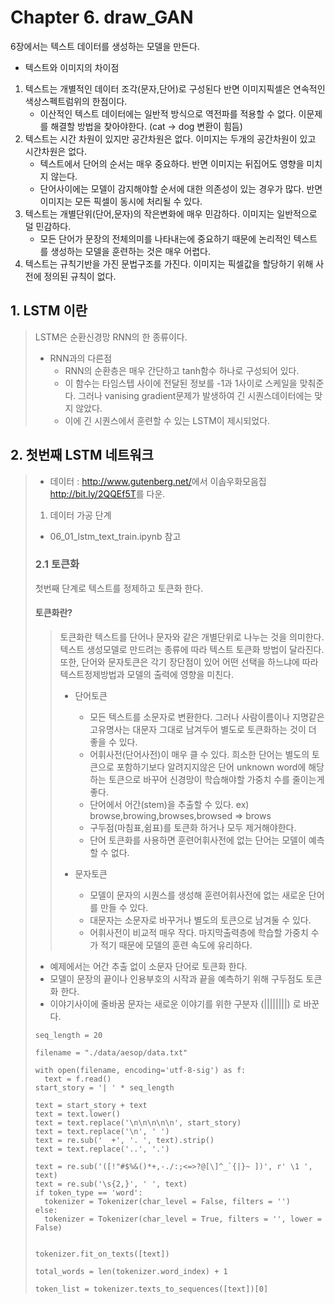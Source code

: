 # Chapter 6. draw_GAN
6장에서는 텍스트 데이터를 생성하는 모델을 만든다.
- 텍스트와 이미지의 차이점
1. 텍스트는 개별적인 데이터 조각(문자,단어)로 구성된다 반면 이미지픽셀은 연속적인 색상스펙트럼위의 한점이다.
    - 이산적인 텍스트 데이터에는 일반적 방식으로 역전파를 적용할 수 없다. 이문제를 해결할 방법을 찾아야한다. (cat -> dog 변환이 힘듬)
2. 텍스트는 시간 차원이 있지만 공간차원은 없다. 이미지는 두개의 공간차원이 있고 시간차원은 없다.
    - 텍스트에서 단어의 순서는 매우 중요하다. 반면 이미지는 뒤집어도 영향을 미치지 않는다. 
    - 단어사이에는 모델이 감지해야할 순서에 대한 의존성이 있는 경우가 많다. 반면 이미지는 모든 픽셀이 동시에 처리될 수 있다.
3. 텍스트는 개별단위(단어,문자)의 작은변화에 매우 민감하다. 이미지는 일반적으로 덜 민감하다.
    - 모든 단어가 문장의 전체의미를 나타내는에 중요하기 때문에 논리적인 텍스트를 생성하는 모델을 훈련하는 것은 매우 어렵다.
4. 텍스트는 규칙기반을 가진 문법구조를 가진다. 이미지는 픽셀값을 할당하기 위해 사전에 정의된 규칙이 없다.

## 1. LSTM 이란
 > LSTM은 순환신경망 RNN의 한 종류이다.
 > - RNN과의 다른점
 >      - RNN의 순환층은 매우 간단하고 tanh함수 하나로 구성되어 있다.
 >      - 이 함수는 타임스텝 사이에 전달된 정보를 -1과 1사이로 스케일을 맞춰준다. 그러나 vanising gradient문제가 발생하여 긴 시퀀스데이터에는 맞지 않았다.
 >      - 이에 긴 시퀀스에서 훈련할 수 있는 LSTM이 제시되었다.
 
## 2. 첫번째 LSTM 네트워크
 > - 데이터 : <http://www.gutenberg.net/>에서 이솝우화모음집 <http://bit.ly/2QQEf5T>를 다운.
 > 1. 데이터 가공 단계
 > - 06_01_lstm_text_train.ipynb 참고
 > ### 2.1 토큰화
 > 첫번째 단계로 텍스트를 정제하고 토큰화 한다.
 > #### 토큰화란?
 > > 토큰화란 텍스트를 단어나 문자와 같은 개별단위로 나누는 것을 의미한다. 텍스트 생성모델로 만드려는 종류에 따라 텍스트 토큰화 방법이 달라진다. 또한, 단어와 문자토큰은 각기 장단점이 있어 어떤 선택을 하느냐에 따라 텍스트정제방법과 모델의 출력에 영향을 미친다.
 > > - 단어토큰
 > >    - 모든 텍스트를 소문자로 변환한다. 그러나 사람이름이나 지명같은 고유명사는 대문자 그대로 남겨두어 별도로 토큰화하는 것이 더 좋을 수 있다.
 > >    - 어휘사전(단어사전)이 매우 클 수 있다. 희소한 단어는 별도의 토큰으로 포함하기보다 알려지지않은 단어 unknown word에 해당하는 토큰으로 바꾸어 신경망이 학습해야할 가중치 수를 줄이는게 좋다.
 > >    - 단어에서 어간(stem)을 추출할 수 있다. ex) browse,browing,browses,browsed => brows
 > >    - 구두점(마침표,쉼표)를 토큰화 하거나 모두 제거해야한다.
 > >    - 단어 토큰화를 사용하면 훈련어휘사전에 없는 단어는 모델이 예측할 수 없다.
 > >
 > > - 문자토큰
 > >    - 모델이 문자의 시퀀스를 생성해 훈련어휘사전에 없는 새로운 단어를 만들 수 있다.
 > >    - 대문자는 소문자로 바꾸거나 별도의 토큰으로 남겨둘 수 있다.
 > >    - 어휘사전이 비교적 매우 작다. 마지막출력층에 학습할 가중치 수가 적기 때문에 모델의 훈련 속도에 유리하다.
 >
 > - 예제에서는 어간 추출 없이 소문자 단어로 토큰화 한다.
 > - 모델이 문장의 끝이나 인용부호의 시작과 끝을 예측하기 위해 구두점도 토큰화 한다.
 > - 이야기사이에 줄바꿈 문자는 새로운 이야기를 위한 구분자 (||||||||) 로 바꾼다.
 > ```
 > seq_length = 20
 >
 > filename = "./data/aesop/data.txt"
 >
 > with open(filename, encoding='utf-8-sig') as f:
 >   text = f.read()
 > start_story = '| ' * seq_length
 >   
 > text = start_story + text
 > text = text.lower()
 > text = text.replace('\n\n\n\n\n', start_story)
 > text = text.replace('\n', ' ')
 > text = re.sub('  +', '. ', text).strip()
 > text = text.replace('..', '.')
 >
 > text = re.sub('([!"#$%&()*+,-./:;<=>?@[\]^_`{|}~ ])', r' \1 ', text)
 > text = re.sub('\s{2,}', ' ', text)
 > if token_type == 'word':
 >   tokenizer = Tokenizer(char_level = False, filters = '')
 > else:
 >   tokenizer = Tokenizer(char_level = True, filters = '', lower = False)
 >   
 >   
 > tokenizer.fit_on_texts([text])
 >
 > total_words = len(tokenizer.word_index) + 1
 >
 > token_list = tokenizer.texts_to_sequences([text])[0]
 > ```
